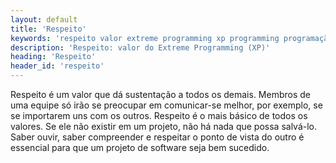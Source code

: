 ```yaml
---
layout: default
title: 'Respeito'
keywords: 'respeito valor extreme programming xp programming programação extrema'
description: 'Respeito: valor do Extreme Programming (XP)'
heading: 'Respeito'	
header_id: 'respeito'
---
```


Respeito é um valor que dá sustentação a todos os demais. Membros de uma equipe só irão se preocupar em comunicar-se melhor, por exemplo, se se importarem uns com os outros. Respeito é o mais básico de todos os valores. Se ele não existir em um projeto, não há nada que possa salvá-lo. Saber ouvir, saber compreender e respeitar o ponto de vista do outro é essencial para que um projeto de software seja bem sucedido.
